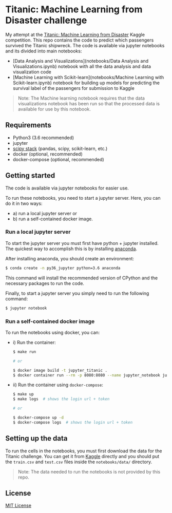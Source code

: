 # Titanic: Machine Learning from Disaster challenge

My attempt at the [Titanic: Machine Learning from Disaster](https://www.kaggle.com/c/titanic) Kaggle competition. This repo contains the code to predict which passengers survived the Titanic shipwreck. The code is available via jupyter notebooks and its divided into main notebooks:

- [Data Analysis and Visualizations](notebooks/Data Analysis and Visualizations.ipynb) notebook with all the data analysis and data visualization code
- [Machine Learning with Scikit-learn](notebooks/Machine Learning with Scikit-learn.ipynb) notebook for building up models for predicting the survival label of the passengers for submission to Kaggle 

> Note: The Machine learning notebook requires that the data visualizations notebook has been run so that the processed data is available for use by this notebook.

## Requirements

- Python3 (3.6 recommended)
- jupyter
- [scipy stack](https://www.scipy.org/stackspec.html) (pandas, scipy, scikit-learn, etc.)
- docker (optional, recommended)
- docker-compose (optional, recommended)

## Getting started

The code is available via jupyter notebooks for easier use.

To run these notebooks, you need to start a jupyter server. Here, you can do it in two ways:

- a) run a local jupyter server or
- b) run a self-contained docker image.

### Run a local jupyter server

To start the jupyter server you must first have python + jupyter installed. The quickest way to accomplish this is by installing [anaconda](https://www.anaconda.com/download/).

After installing anaconda, you should create an environment:

```bash
$ conda create -n py36_jupyter python=3.6 anaconda
```

This command will install the recommended version of CPython and the necessary packages to run the code.

Finally, to start a jupyter server you simply need to run the following command:

```bash
$ jupyter notebook
```

### Run a self-contained docker image

To run the notebooks using docker, you can:

- i) Run the container:

    ```bash
    $ make run

    # or

    $ docker image build -t jupyter_titanic .
    $ docker container run --rm -p 8080:8080 --name jupyter_notebook jupyter_titanic
    ```

- ii) Run the container using `docker-compose`:

    ```bash
    $ make up
    $ make logs  # shows the login url + token

    # or

    $ docker-compose up -d
    $ docker-compose logs  # shows the login url + token
    ```

## Setting up the data

To run the cells in the notebooks, you must first download the data for the Titanic challenge. You can get it from [Kaggle](https://www.kaggle.com/c/titanic/data) directly and you should put the `train.csv` and `test.csv` files inside the `notebooks/data/` directory.

> Note: The data needed to run the notebooks is not provided by this repo.

## License

[MIT License](LICENSE)
